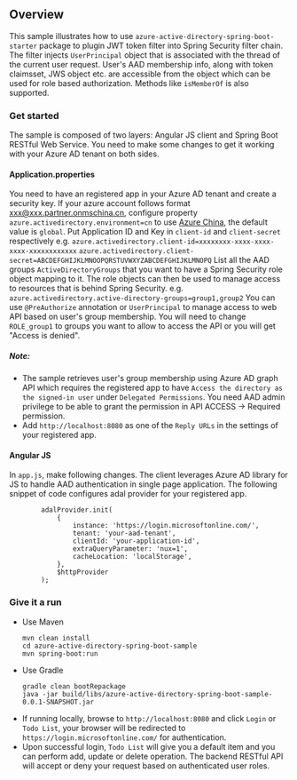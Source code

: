 ## Overview
This sample illustrates how to use `azure-active-directory-spring-boot-starter` package to plugin JWT token filter into Spring Security filter chain. The filter injects `UserPrincipal` object that is associated with the thread of the current user request. User's AAD membership info, along with token claimsset, JWS object etc. are accessible from the object which can be used for role based authorization. Methods like `isMemberOf` is also supported.

### Get started
The sample is composed of two layers: Angular JS client and Spring Boot RESTful Web Service. You need to make some changes to get it working with your Azure AD tenant on both sides.

#### Application.properties
You need to have an registered app in your Azure AD tenant and create a security key.
If your azure account follows format xxx@xxx.partner.onmschina.cn, configure property `azure.activedirectory.environment=cn` to use [Azure China](https://docs.microsoft.com/en-us/azure/china/china-welcome), the default value is `global`.
Put Application ID and Key in `client-id` and `client-secret` respectively e.g.
`azure.activedirectory.client-id=xxxxxxxx-xxxx-xxxx-xxxx-xxxxxxxxxxxx`
`azure.activedirectory.client-secret=ABCDEFGHIJKLMNOOPQRSTUVWXYZABCDEFGHIJKLMNOPQ`
List all the AAD groups `ActiveDirectoryGroups` that you want to have a Spring Security role object mapping to it. The role objects can then be used to manage access to resources that is behind Spring Security. e.g.
`azure.activedirectory.active-directory-groups=group1,group2`
You can use `@PreAuthorize` annotation or `UserPrincipal` to manage access to web API based on user's group membership. You will need to change `ROLE_group1` to groups you want to allow to access the API or you will get "Access is denied".

##### Note: 
- The sample retrieves user's group membership using Azure AD graph API which requires the registered app to have `Access the directory as the signed-in user` under `Delegated Permissions`. You need AAD admin privilege to be able to grant the permission in API ACCESS -> Required permission.
- Add `http://localhost:8080` as one of the `Reply URLs` in the settings of your registered app.

#### Angular JS
In `app.js`, make following changes. The client leverages Azure AD library for JS to handle AAD authentication in single page application. The following snippet of code configures adal provider for your registered app.
```
        adalProvider.init(
            {
                instance: 'https://login.microsoftonline.com/',
                tenant: 'your-aad-tenant',
                clientId: 'your-application-id',
                extraQueryParameter: 'nux=1',
                cacheLocation: 'localStorage',
            },
            $httpProvider
        );

```

### Give it a run

   - Use Maven 

     ```
     mvn clean install
     cd azure-active-directory-spring-boot-sample
     mvn spring-boot:run
     ```

   - Use Gradle 
   
     ```
     gradle clean bootRepackage
     java -jar build/libs/azure-active-directory-spring-boot-sample-0.0.1-SNAPSHOT.jar
     ```

* If running locally, browse to `http://localhost:8080` and click `Login` or `Todo List`, your browser will be redirected to `https://login.microsoftonline.com/` for authentication.
* Upon successful login, `Todo List` will give you a default item and you can perform add, update or delete operation. The backend RESTful API will accept or deny your request based on authenticated user roles.